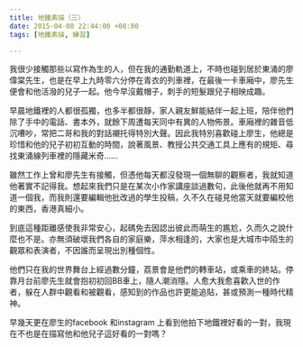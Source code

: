 ```yaml
---
title: 地鐵素描（三）
date: 2015-04-08 22:44:00 +08:00
tags: [地鐵素描, 練習]

---
```


  
  
我很少接觸那些以寫作為生的人，但在我的通勤軌道上，不時也碰到居於東涌的廖偉棠先生，也是在早上九時零六分停在青衣的列車裡，在最後一卡車廂中，廖先生便會和他活潑的兒子一起。他今早沒戴帽子，刺手的短髮跟兒子相映成趣。  
  
早晨地鐵裡的人都很孤獨，也多半都很靜，家人親友鮮能結伴一起上班，陪伴他們除了手中的電話、書本外，就餘下周遭每天同中有異的人物佈景。車廂裡的雜音低沉嘈吵，常把二哥和我的對話襯托得特別大聲。因此我特別喜歡碰上廖生，他總是珍惜和他的兒子初初互動的時間，說著風景、教授公共交通工具上應有的規矩、尋找東涌線列車裡的隱藏米奇……  
  
雖然工作上曾和廖先生有接觸，但憑他每天都沒發現一個無聊的觀察者，我就知道他著實不記得我。想起來我們只是在某次小作家講座談過數句，此後他就再不用知道一個我，而我則還要編輯他批改過的學生投稿，久不久在碰見他當天就要編校他的東西，香港真細小。  
  
  
到底這種距離感使我非常安心，起碼免去因認出彼此而萌生的尷尬，久而久之說什麼也不是。亦無須破壞我們各自的家庭樂，萍水相逢的，大家也是大城市中陌生的觀眾和表演者，不因誰而呈現出別種個性。   
  
他們只在我的世界舞台上經過數分鐘，荔景會是他們的轉車站，或乘車的終站。停靠月台前廖先生就會抱初初回BB車上，隨人潮消隱。人愈大我愈喜歡入世的作者，躲在人群中觀看和被觀看，感知到的作品也許更能追貼，甚或預測一種時代精神。  
  
早幾天更在廖生的facebook 和instagram 上看到他拍下地鐵裡好看的一對，我現在不也是在描寫他和他兒子這好看的一對嗎？  
  
  
